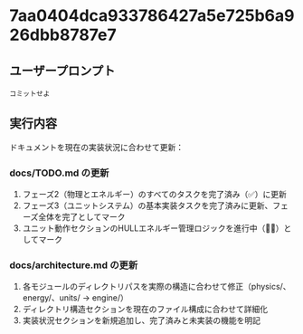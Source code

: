 # 7aa0404dca933786427a5e725b6a926dbb8787e7

## ユーザープロンプト

```
コミットせよ
```

## 実行内容

ドキュメントを現在の実装状況に合わせて更新：

### docs/TODO.md の更新
1. フェーズ2（物理とエネルギー）のすべてのタスクを完了済み（✅）に更新
2. フェーズ3（ユニットシステム）の基本実装タスクを完了済みに更新、フェーズ全体を完了としてマーク
3. ユニット動作セクションのHULLエネルギー管理ロジックを進行中（🏃‍♀️）としてマーク

### docs/architecture.md の更新
1. 各モジュールのディレクトリパスを実際の構造に合わせて修正（physics/、energy/、units/ → engine/）
2. ディレクトリ構造セクションを現在のファイル構成に合わせて詳細化
3. 実装状況セクションを新規追加し、完了済みと未実装の機能を明記